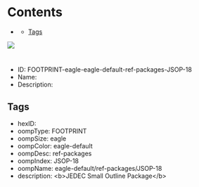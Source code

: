 



Contents
========

* [](#)
	* [Tags](#tags)
  
![][im]
# 

- ID: FOOTPRINT-eagle-eagle-default-ref-packages-JSOP-18
- Name: 
- Description: 

## Tags

- hexID: 
- oompType: FOOTPRINT
- oompSize: eagle
- oompColor: eagle-default
- oompDesc: ref-packages
- oompIndex: JSOP-18
- oompName: eagle-default/ref-packages/JSOP-18
- description: &lt;b&gt;JEDEC Small Outline Package&lt;/b&gt;



[im]: image.png

